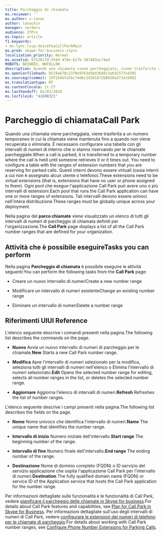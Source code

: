 ```yaml
---
title: Parcheggio di chiamata
ms.reviewer: ''
ms.author: v-lanac
author: lanachin
manager: serdars
audience: ITPro
ms.topic: article
f1.keywords:
- ms.lync.lscp.VoiceFeaCallParkMain
ms.prod: skype-for-business-itpro
localization_priority: Normal
ms.assetid: b752617d-554d-470e-b17b-387403ac74ed
ROBOTS: NOINDEX, NOFOLLOW
description: Quando una chiamata viene parcheggiata, viene trasferita a un numero temporaneo in cui la chiamata viene mantenuta fino a quando non viene recuperata o eliminata. È necessario configurare una tabella con gli intervalli di numeri di interno che si stanno riservando per le chiamate parcheggiate. Questi interni devono essere virtuali (ossia interni a cui non è assegnato alcun utente o telefono). Ogni pool che esegue l'applicazione Call Park può avere uno o più intervalli di estensioni. Tali intervalli devono essere univoci nell'intera distribuzione.
ms.openlocfilehash: 6519a678c2370e9763dddd3680c3a64257fe4305
ms.sourcegitcommit: 19f534bfafbc74dbc2d381672b0650a3733cb982
ms.translationtype: MT
ms.contentlocale: it-IT
ms.lasthandoff: 02/03/2020
ms.locfileid: "41690321"
---
```

# <a name="call-park"></a><span data-ttu-id="3446e-106">Parcheggio di chiamata</span><span class="sxs-lookup"><span data-stu-id="3446e-106">Call Park</span></span>

<span data-ttu-id="3446e-107">Quando una chiamata viene parcheggiata, viene trasferita a un numero temporaneo in cui la chiamata viene mantenuta fino a quando non viene recuperata o eliminata. È necessario configurare una tabella con gli intervalli di numeri di interno che si stanno riservando per le chiamate parcheggiate.</span><span class="sxs-lookup"><span data-stu-id="3446e-107">When a call is parked, it is transferred to a temporary number where the call is held until someone retrieves it or it times out. You need to configure a table with the ranges of extension numbers that you are reserving for parked calls.</span></span> <span data-ttu-id="3446e-108">Questi interni devono essere virtuali (ossia interni a cui non è assegnato alcun utente o telefono).</span><span class="sxs-lookup"><span data-stu-id="3446e-108">These extensions need to be virtual extensions (that is, extensions that have no user or phone assigned to them).</span></span> <span data-ttu-id="3446e-109">Ogni pool che esegue l'applicazione Call Park può avere uno o più intervalli di estensioni.</span><span class="sxs-lookup"><span data-stu-id="3446e-109">Each pool that runs the Call Park application can have one or more ranges of extensions.</span></span> <span data-ttu-id="3446e-110">Tali intervalli devono essere univoci nell'intera distribuzione.</span><span class="sxs-lookup"><span data-stu-id="3446e-110">These ranges must be globally unique across your deployment.</span></span>

<span data-ttu-id="3446e-111">Nella pagina del **parco chiamate** viene visualizzato un elenco di tutti gli intervalli di numeri di parcheggio di chiamata definiti per l'organizzazione.</span><span class="sxs-lookup"><span data-stu-id="3446e-111">The **Call Park** page displays a list of all the Call Park number ranges that are defined for your organization.</span></span>

## <a name="tasks-you-can-perform"></a><span data-ttu-id="3446e-112">Attività che è possibile eseguire</span><span class="sxs-lookup"><span data-stu-id="3446e-112">Tasks you can perform</span></span>

<span data-ttu-id="3446e-113">Nella pagina **Parcheggio di chiamata** è possibile eseguire le attività seguenti:</span><span class="sxs-lookup"><span data-stu-id="3446e-113">You can perform the following tasks from the **Call Park** page:</span></span>

- <span data-ttu-id="3446e-114">Creare un nuovo intervallo di numeri</span><span class="sxs-lookup"><span data-stu-id="3446e-114">Create a new number range</span></span>

- <span data-ttu-id="3446e-115">Modificare un intervallo di numeri esistente</span><span class="sxs-lookup"><span data-stu-id="3446e-115">Change an existing number range</span></span>

- <span data-ttu-id="3446e-116">Eliminare un intervallo di numeri</span><span class="sxs-lookup"><span data-stu-id="3446e-116">Delete a number range</span></span>

## <a name="ui-reference"></a><span data-ttu-id="3446e-117">Riferimenti UI</span><span class="sxs-lookup"><span data-stu-id="3446e-117">UI Reference</span></span>

<span data-ttu-id="3446e-118">L'elenco seguente descrive i comandi presenti nella pagina.</span><span class="sxs-lookup"><span data-stu-id="3446e-118">The following list describes the commands on the page.</span></span>

- <span data-ttu-id="3446e-119">**Nuovo** Avvia un nuovo intervallo di numeri di parcheggio per le chiamate.</span><span class="sxs-lookup"><span data-stu-id="3446e-119">**New** Starts a new Call Park number range.</span></span>

- <span data-ttu-id="3446e-120">**Modifica** Apre l'intervallo di numeri selezionato per la modifica, seleziona tutti gli intervalli di numeri nell'elenco o Elimina l'intervallo di numeri selezionato.</span><span class="sxs-lookup"><span data-stu-id="3446e-120">**Edit** Opens the selected number range for editing, selects all number ranges in the list, or deletes the selected number range.</span></span>

- <span data-ttu-id="3446e-121">**Aggiornare** Aggiorna l'elenco di intervalli di numeri.</span><span class="sxs-lookup"><span data-stu-id="3446e-121">**Refresh** Refreshes the list of number ranges.</span></span>

<span data-ttu-id="3446e-122">L'elenco seguente descrive i campi presenti nella pagina.</span><span class="sxs-lookup"><span data-stu-id="3446e-122">The following list describes the fields on the page.</span></span>

- <span data-ttu-id="3446e-123">**Nome** Nome univoco che identifica l'intervallo di numeri.</span><span class="sxs-lookup"><span data-stu-id="3446e-123">**Name** The unique name that identifies the number range.</span></span>

- <span data-ttu-id="3446e-124">**Intervallo di inizio** Numero iniziale dell'intervallo.</span><span class="sxs-lookup"><span data-stu-id="3446e-124">**Start range** The beginning number of the range.</span></span>

- <span data-ttu-id="3446e-125">**Intervallo di fine** Numero finale dell'intervallo.</span><span class="sxs-lookup"><span data-stu-id="3446e-125">**End range** The ending number of the range.</span></span>

- <span data-ttu-id="3446e-126">**Destinazione** Nome di dominio completo (FQDN) o ID servizio del servizio applicazione che ospita l'applicazione Call Park per l'intervallo di numeri.</span><span class="sxs-lookup"><span data-stu-id="3446e-126">**Destination** The fully qualified domain name (FQDN) or service ID of the Application service that hosts the Call Park application for the number range.</span></span>

<span data-ttu-id="3446e-127">Per informazioni dettagliate sulle funzionalità e le funzionalità di Call Park, vedere [pianificare il parcheggio delle chiamate in Skype for business](../../../plan-your-deployment/enterprise-voice-solution/call-park.md).</span><span class="sxs-lookup"><span data-stu-id="3446e-127">For details about Call Park features and capabilities, see [Plan for Call Park in Skype for Business](../../../plan-your-deployment/enterprise-voice-solution/call-park.md).</span></span> <span data-ttu-id="3446e-128">Per informazioni dettagliate sull'uso degli intervalli di numeri di Call Park, vedere [configurare le estensioni dei numeri di telefono per le chiamate di parcheggio](https://technet.microsoft.com/library/fbf97624-9587-42a6-b276-1b69c574a74d.aspx).</span><span class="sxs-lookup"><span data-stu-id="3446e-128">For details about working with Call Park number ranges, see [Configure Phone Number Extensions for Parking Calls](https://technet.microsoft.com/library/fbf97624-9587-42a6-b276-1b69c574a74d.aspx).</span></span>


